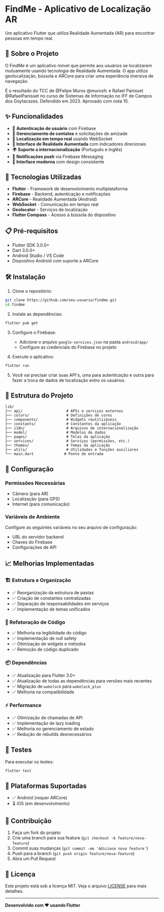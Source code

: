 # FindMe - Aplicativo de Localização AR

Um aplicativo Flutter que utiliza Realidade Aumentada (AR) para encontrar pessoas em tempo real.

## 📱 Sobre o Projeto

O FindMe é um aplicativo móvel que permite aos usuários se localizarem mutuamente usando tecnologia de Realidade Aumentada. O app utiliza geolocalização, bússola e ARCore para criar uma experiência imersiva de navegação.

É o resultado do TCC de @Felipe Muros @murosfc e Rafael Panisset @RafaelPanisset no curso de Sistemas de Informação no IFF de Campos dos Goytacazes. Defendido em 2023. Aprovado com nota 10.

## ✨ Funcionalidades

- 🔐 **Autenticação de usuário** com Firebase
- 👥 **Gerenciamento de contatos** e solicitações de amizade
- 📍 **Localização em tempo real** usando WebSocket
- 🧭 **Interface de Realidade Aumentada** com indicadores direcionais
- 🌍 **Suporte a internacionalização** (Português e Inglês)
- 🔔 **Notificações push** via Firebase Messaging
- 🎨 **Interface moderna** com design consistente

## 🚀 Tecnologias Utilizadas

- **Flutter** - Framework de desenvolvimento multiplataforma
- **Firebase** - Backend, autenticação e notificações
- **ARCore** - Realidade Aumentada (Android)
- **WebSocket** - Comunicação em tempo real
- **Geolocator** - Serviços de localização
- **Flutter Compass** - Acesso à bússola do dispositivo

## 📋 Pré-requisitos

- Flutter SDK 3.0.0+
- Dart 3.0.0+
- Android Studio / VS Code
- Dispositivo Android com suporte a ARCore

## 🛠️ Instalação

1. Clone o repositório:

```bash
git clone https://github.com/seu-usuario/findme.git
cd findme
```

2. Instale as dependências:

```bash
flutter pub get
```

3. Configure o Firebase:

   - Adicione o arquivo `google-services.json` na pasta `android/app/`
   - Configure as credenciais do Firebase no projeto

4. Execute o aplicativo:

```bash
flutter run
```

5. Você vai precisar criar suas API's, uma para autenticação e outra para fazer a troca de dados de localização entro os usuários.

## 📁 Estrutura do Projeto

```
lib/
├── api/                    # APIs e serviços externos
├── colors/                 # Definições de cores
├── components/             # Widgets reutilizáveis
├── constants/              # Constantes da aplicação
├── i18n/                   # Arquivos de internacionalização
├── model/                  # Modelos de dados
├── pages/                  # Telas da aplicação
├── services/               # Serviços (permissões, etc.)
├── themes/                 # Temas da aplicação
├── utils/                  # Utilidades e funções auxiliares
└── main.dart              # Ponto de entrada
```

## 🔧 Configuração

### Permissões Necessárias

- Câmera (para AR)
- Localização (para GPS)
- Internet (para comunicação)

### Variáveis de Ambiente

Configure as seguintes variáveis no seu arquivo de configuração:

- URL do servidor backend
- Chaves do Firebase
- Configurações de API

## 📈 Melhorias Implementadas

### 🏗️ Estrutura e Organização

- ✅ Reorganização da estrutura de pastas
- ✅ Criação de constantes centralizadas
- ✅ Separação de responsabilidades em serviços
- ✅ Implementação de temas unificados

### 🔄 Refatoração de Código

- ✅ Melhoria na legibilidade do código
- ✅ Implementação de null safety
- ✅ Otimização de widgets e métodos
- ✅ Remoção de código duplicado

### 📦 Dependências

- ✅ Atualização para Flutter 3.0+
- ✅ Atualização de todas as dependências para versões mais recentes
- ✅ Migração de `wakelock` para `wakelock_plus`
- ✅ Melhoria na compatibilidade

### ⚡ Performance

- ✅ Otimização de chamadas de API
- ✅ Implementação de lazy loading
- ✅ Melhoria no gerenciamento de estado
- ✅ Redução de rebuilds desnecessários

## 🧪 Testes

Para executar os testes:

```bash
flutter test
```

## 📱 Plataformas Suportadas

- ✅ Android (requer ARCore)
- ⏳ iOS (em desenvolvimento)

## 🤝 Contribuição

1. Faça um fork do projeto
2. Crie uma branch para sua feature (`git checkout -b feature/nova-feature`)
3. Commit suas mudanças (`git commit -am 'Adiciona nova feature'`)
4. Push para a branch (`git push origin feature/nova-feature`)
5. Abra um Pull Request

## 📄 Licença

Este projeto está sob a licença MIT. Veja o arquivo [LICENSE](LICENSE) para mais detalhes.

---

**Desenvolvido com ❤️ usando Flutter**
